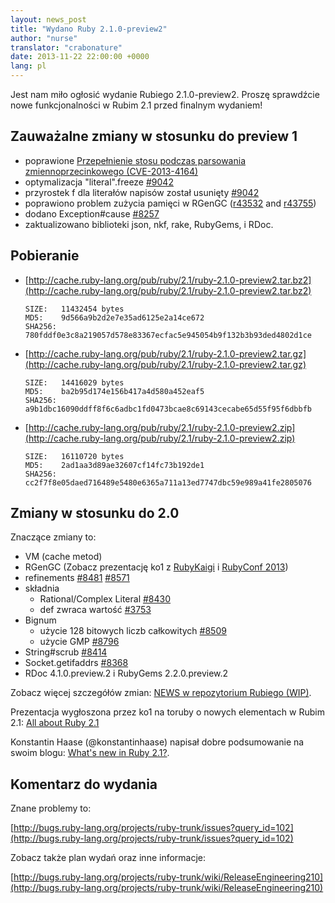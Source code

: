 ```yaml
---
layout: news_post
title: "Wydano Ruby 2.1.0-preview2"
author: "nurse"
translator: "crabonature"
date: 2013-11-22 22:00:00 +0000
lang: pl
---
```


Jest nam miło ogłosić wydanie Rubiego 2.1.0-preview2.
Proszę sprawdźcie nowe funkcjonalności w Rubim 2.1 przed finalnym wydaniem!

## Zauważalne zmiany w stosunku do preview 1

* poprawione [Przepełnienie stosu podczas parsowania zmiennoprzecinkowego (CVE-2013-4164)](https://www.ruby-lang.org/pl/news/2013/11/22/heap-overflow-in-floating-point-parsing-cve-2013-4164/)
* optymalizacja "literal".freeze [#9042](https://bugs.ruby-lang.org/issues/9042)
* przyrostek f dla literałów napisów został usunięty [#9042](https://bugs.ruby-lang.org/issues/9042)
* poprawiono problem zużycia pamięci w RGenGC ([r43532](http://svn.ruby-lang.org/cgi-bin/viewvc.cgi?view=rev&revision=43532) and [r43755](http://svn.ruby-lang.org/cgi-bin/viewvc.cgi?view=rev&revision=43755))
* dodano Exception#cause [#8257](https://bugs.ruby-lang.org/issues/8257)
* zaktualizowano biblioteki json, nkf, rake, RubyGems, i RDoc.

## Pobieranie

* [http://cache.ruby-lang.org/pub/ruby/2.1/ruby-2.1.0-preview2.tar.bz2](http://cache.ruby-lang.org/pub/ruby/2.1/ruby-2.1.0-preview2.tar.bz2)

      SIZE:   11432454 bytes
      MD5:    9d566a9b2d2e7e35ad6125e2a14ce672
      SHA256: 780fddf0e3c8a219057d578e83367ecfac5e945054b9f132b3b93ded4802d1ce

* [http://cache.ruby-lang.org/pub/ruby/2.1/ruby-2.1.0-preview2.tar.gz](http://cache.ruby-lang.org/pub/ruby/2.1/ruby-2.1.0-preview2.tar.gz)

      SIZE:   14416029 bytes
      MD5:    ba2b95d174e156b417a4d580a452eaf5
      SHA256: a9b1dbc16090ddff8f6c6adbc1fd0473bcae8c69143cecabe65d55f95f6dbbfb

* [http://cache.ruby-lang.org/pub/ruby/2.1/ruby-2.1.0-preview2.zip](http://cache.ruby-lang.org/pub/ruby/2.1/ruby-2.1.0-preview2.zip)

      SIZE:   16110720 bytes
      MD5:    2ad1aa3d89ae32607cf14fc73b192de1
      SHA256: cc2f7f8e05daed716489e5480e6365a711a13ed7747dbc59e989a41fe2805076

## Zmiany w stosunku do 2.0

Znaczące zmiany to:

* VM (cache metod)
* RGenGC (Zobacz prezentację ko1 z [RubyKaigi](http://rubykaigi.org/2013/talk/S73) i [RubyConf 2013](http://www.atdot.net/~ko1/activities/rubyconf2013-ko1_pub.pdf))
* refinements [#8481](https://bugs.ruby-lang.org/issues/8481) [#8571](https://bugs.ruby-lang.org/issues/8571)
* składnia
  * Rational/Complex Literal [#8430](https://bugs.ruby-lang.org/issues/8430)
  * def zwraca wartość [#3753](https://bugs.ruby-lang.org/issues/3753)
* Bignum
  * użycie 128 bitowych liczb całkowitych [#8509](https://bugs.ruby-lang.org/issues/8509)
  * użycie GMP [#8796](https://bugs.ruby-lang.org/issues/8796)
* String#scrub [#8414](https://bugs.ruby-lang.org/issues/8414)
* Socket.getifaddrs [#8368](https://bugs.ruby-lang.org/issues/8368)
* RDoc 4.1.0.preview.2 i RubyGems 2.2.0.preview.2

Zobacz więcej szczegółów zmian: [NEWS w repozytorium Rubiego (WIP)](https://github.com/ruby/ruby/blob/v2_1_0_preview2/NEWS).

Prezentacja wygłoszona przez ko1 na toruby o nowych elementach w Rubim 2.1: [All about Ruby 2.1](http://www.atdot.net/~ko1/activities/toruby05-ko1.pdf)

Konstantin Haase (@konstantinhaase) napisał dobre podsumowanie na swoim blogu: [What's new in Ruby 2.1?](http://rkh.im/ruby-2.1).

## Komentarz do wydania

Znane problemy to:

[http://bugs.ruby-lang.org/projects/ruby-trunk/issues?query_id=102](http://bugs.ruby-lang.org/projects/ruby-trunk/issues?query_id=102)

Zobacz także plan wydań oraz inne informacje:

[http://bugs.ruby-lang.org/projects/ruby-trunk/wiki/ReleaseEngineering210](http://bugs.ruby-lang.org/projects/ruby-trunk/wiki/ReleaseEngineering210)
